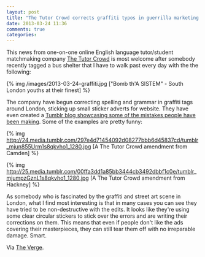 ```yaml
---
layout: post
title: "The Tutor Crowd corrects graffiti typos in guerrilla marketing scheme in London"
date: 2013-03-24 11:36
comments: true
categories: 
---
```


This news from one-on-one online English language tutor/student matchmaking
company [The Tutor Crowd](http://www.thetutorcrowd.com) is most welcome after somebody recently tagged a bus shelter that I have to walk past every day with the the following:

{% img /images/2013-03-24-graffiti.jpg ["Bomb th'A SISTEM" - South London youths at their finest] %}

The company have begun correcting spelling and grammar in graffiti tags around
London, sticking up small sticker adverts for website. They have even created a
[Tumblr blog showcasing some of the mistakes people have been making](http://thetutorcrowd.tumblr.com/). Some of the examples are pretty funny:

{% img http://24.media.tumblr.com/297e4d71454092d08277bbb6d45837cd/tumblr_mjun855Urm1s8qkvho1_1280.jpg [A The Tutor Crowd amendment from Camden] %}

{% img http://25.media.tumblr.com/00ffa3dd1a85bb3444cb3492dbbf1c0e/tumblr_mjumpzGznL1s8qkvho1_1280.jpg [A The Tutor Crowd amendment from Hackney] %}

As somebody who is fascinated by the graffiti and street art scene in London,
what I find most interesting is that in many cases you can see they have tried
to be non-destructive with the edits. It looks like they're using some clear
circular stickers to stick over the errors and are writing their corrections on
them.  This means that even if people don't like the ads covering their
masterpieces, they can still tear them off with no irreparable damage. Smart.

Via [The Verge](http://www.theverge.com/2013/3/23/4138668/grammar-nazis-take-on-london-graffiti-artists-to-promote-online-english-classes).
